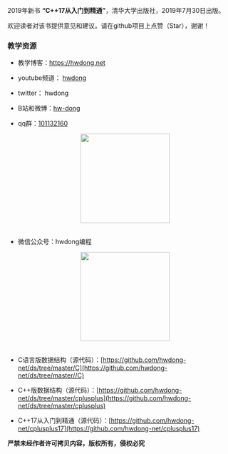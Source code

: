 2019年新书 **“C++17从入门到精通”**，清华大学出版社，2019年7月30日出版。

欢迎读者对该书提供意见和建议。请在github项目上点赞（Star），谢谢！

### 教学资源

- 教学博客：https://hwdong.net
- youtube频道： [hwdong](https://www.youtube.com/channel/UCIJLimsCMSfc3wHmevgj8Ng)
-  twitter： hwdong
- B站和微博：[hw-dong](https://space.bilibili.com/281453312) 
- qq群：[101132160](https://hwdong.net/img2/qq.jpg)

    <div align="center"> <img src="https://hwdong.net/img2/qq.jpg" width="200"/> </div><br>

- 微信公众号：hwdong编程

   <div align="center"> <img src="https://hwdong.net/img2/hwdong_pro.jpg" width="200"/> </div><br>
   
- C语言版数据结构（源代码）：[https://github.com/hwdong-net/ds/tree/master/C](https://github.com/hwdong-net/ds/tree/master//C)

- C++版数据结构（源代码）：[https://github.com/hwdong-net/ds/tree/master/cplusplus](https://github.com/hwdong-net/ds/tree/master/cplusplus)

- C++17从入门到精通（源代码）：[https://github.com/hwdong-net/cplusplus17](https://github.com/hwdong-net/cplusplus17)


 **严禁未经作者许可拷贝内容，版权所有，侵权必究**
